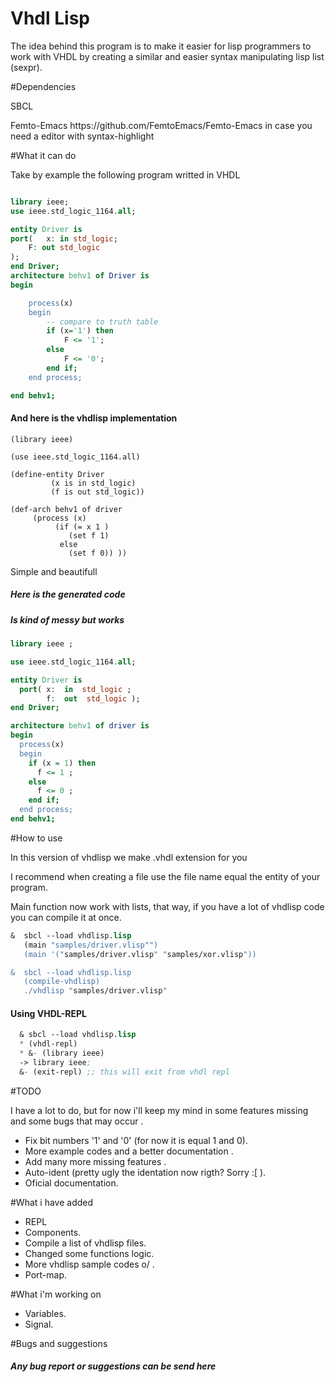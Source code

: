 # Vhdl Lisp 


<p> The idea behind this program is to make it easier for lisp programmers to work with VHDL by creating a similar and easier syntax manipulating lisp list (sexpr). 



#Dependencies

<p> SBCL 
<p> Femto-Emacs https://github.com/FemtoEmacs/Femto-Emacs in case you need a editor with syntax-highlight


#What it can do 

Take by example the following program writted in VHDL 

```vhdl

library ieee;
use ieee.std_logic_1164.all;

entity Driver is
port(	x: in std_logic;
	F: out std_logic
);
end Driver;  
architecture behv1 of Driver is
begin

    process(x)
    begin
        -- compare to truth table
        if (x='1') then
            F <= '1';
        else
            F <= '0';
        end if;
    end process;

end behv1;
```
<h4> And here is the vhdlisp implementation </h4> 


```
(library ieee)

(use ieee.std_logic_1164.all)

(define-entity Driver
         (x is in std_logic)
         (f is out std_logic))

(def-arch behv1 of driver
     (process (x)
          (if (= x 1 )
             (set f 1)
           else
             (set f 0)) ))

```

Simple and beautifull

<h5> Here is the generated code </h5>  
<h5> Is kind of messy but works </h5>

```vhdl
library ieee ;

use ieee.std_logic_1164.all;

entity Driver is
  port( x:  in  std_logic ;
        f:  out  std_logic ); 
end Driver;

architecture behv1 of driver is
begin
  process(x)
  begin
    if (x = 1) then
      f <= 1 ;
    else 
      f <= 0 ;
    end if;
  end process;
end behv1;
```

#How to use
<p> In this version of vhdlisp we make .vhdl extension for you
<p> I recommend when creating a file use the file name equal the entity of your program.
<p> Main function now work with lists, that way, if you have a lot of vhdlisp code you can compile it at once. 

```lisp 
&  sbcl --load vhdlisp.lisp
   (main "samples/driver.vlisp"")
   (main '("samples/driver.vlisp" "samples/xor.vlisp"))

&  sbcl --load vhdlisp.lisp
   (compile-vhdlisp)
   ./vhdlisp "samples/driver.vlisp" 
```

<h4> Using VHDL-REPL </h4> 

```lisp 
  & sbcl --load vhdlisp.lisp
  * (vhdl-repl)
  * &- (library ieee) 
  -> library ieee;  
  &- (exit-repl) ;; this will exit from vhdl repl
```

#TODO 

I have a lot to do, but for now i'll keep my mind in some features missing and some bugs that may occur .

 * Fix bit numbers '1' and '0' (for now it is equal 1 and 0). 
 * More example codes and a better documentation . 
 * Add many more missing  features .
 * Auto-ident (pretty ugly the identation now rigth? Sorry :[ ).
 * Oficial documentation. 

#What i have added

 * REPL
 * Components. 
 * Compile a list of vhdlisp files. 
 * Changed some functions logic.
 * More vhdlisp sample codes o/ . 
 * Port-map.

#What i'm working on 

 * Variables. 
 * Signal.

#Bugs and suggestions 

<h5> Any bug report or suggestions can be send here </h5> 
